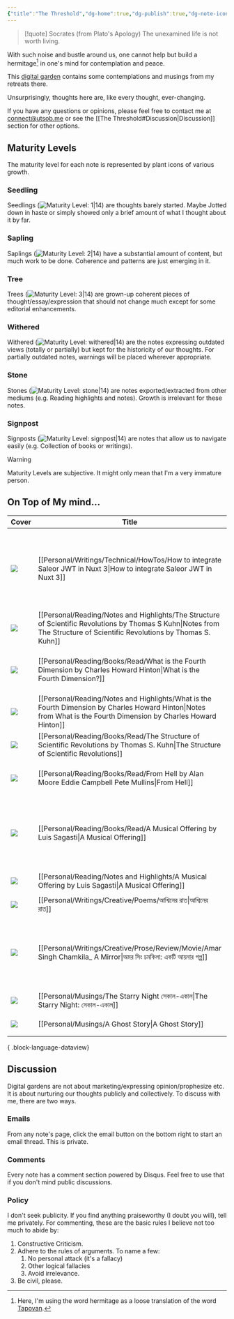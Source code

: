 ```yaml
---
{"title":"The Threshold","dg-home":true,"dg-publish":true,"dg-note-icon":"signpost","dg-pinned":true,"dg-hide-in-graph":true,"cssClasses":["cards","cards-cols-3","cards-cover","cards-cover-no-border","cards-title-hide-icons"],"dg-metatags":{"description":"Utsob's Digital Garden","og:description":"Utsob's Digital Garden"},"created":"2023-01-02T21:30:15+06:00","updated":"2024-02-27T09:19:58+06:00","permalink":"/the-threshold/","metatags":{"description":"Utsob's Digital Garden","og:description":"Utsob's Digital Garden"},"hideInGraph":true,"pinned":true,"contentClasses":"cards cards-cols-3 cards-cover cards-cover-no-border cards-title-hide-icons","tags":["gardenEntry"],"dgPassFrontmatter":true,"noteIcon":"signpost"}
---
```


> [!quote] Socrates (from Plato's Apology)
> The unexamined life is not worth living.

With such noise and bustle around us, one cannot help but build a hermitage[^1] in one's mind for contemplation and peace.

This [digital garden](https://cagrimmett.com/notes/2020/11/08/what-are-digital-gardens/) contains some contemplations and musings from my retreats there.

Unsurprisingly, thoughts here are, like every thought, ever-changing.

If you have any questions or opinions, please feel free to contact me at [connect@utsob.me](mailto:connect@utsob.me) or see the [[The Threshold#Discussion\|Discussion]] section for other options.

## Maturity Levels
The maturity level for each note is represented by plant icons of various growth.

### Seedling
Seedlings (![Maturity Level: 1|14](https://hermitage.utsob.me/img/tree-1.svg)) are thoughts barely started. Maybe Jotted down in haste or simply showed only a brief amount of what I thought about it by far.

### Sapling
Saplings (![Maturity Level: 2|14](https://hermitage.utsob.me/img/tree-2.svg)) have a substantial amount of content, but much work to be done. Coherence and patterns are just emerging in it.

### Tree
Trees (![Maturity Level: 3|14](https://hermitage.utsob.me/img/tree-3.svg)) are grown-up coherent pieces of thought/essay/expression that should not change much except for some editorial enhancements.

### Withered
Withered (![Maturity Level: withered|14](https://hermitage.utsob.me/img/withered.svg)) are the notes expressing outdated views (totally or partially) but kept for the historicity of our thoughts. For partially outdated notes, warnings will be placed wherever appropriate.

### Stone
Stones (![Maturity Level: stone|14](https://hermitage.utsob.me/img/stone.svg)) are notes exported/extracted from other mediums (e.g. Reading highlights and notes). Growth is irrelevant for these notes.

### Signpost
Signposts (![Maturity Level: signpost|14](https://hermitage.utsob.me/img/signpost.svg)) are notes that allow us to navigate easily (e.g. Collection of books or writings).

> [!Warning] 
> Maturity Levels are subjective. It might only mean that I'm a very immature person.


## On Top of My mind…
| Cover                                                            | Title                                                                                                                                                                       | Updated                                                              | Created                                                             | Tags                                                                  | Inset                                                                                                                                         |
| ---------------------------------------------------------------- | --------------------------------------------------------------------------------------------------------------------------------------------------------------------------- | -------------------------------------------------------------------- | ------------------------------------------------------------------- | --------------------------------------------------------------------- | --------------------------------------------------------------------------------------------------------------------------------------------- |
| <img src='https://hermitage.utsob.me/img/3-cover-card.jpg'/>     | [[Personal/Writings/Technical/HowTos/How to integrate Saleor JWT in Nuxt 3\|How to integrate Saleor JWT in Nuxt 3]]                                                      | <i icon-name=calendar-clock></i><small>Jun 24, 2024 03:42 pm</small> | <i icon-name=calendar-plus></i><small>Apr 29, 2024 10:26 am</small> | #technical #how-to #nuxt3 #nuxt #apollo #graphql #saleor #jwt #django | <img class=inset-cover src=''/>                                                                                                               |
| <img src='https://hermitage.utsob.me/img/stone-cover-card.jpg'/> | [[Personal/Reading/Notes and Highlights/The Structure of Scientific Revolutions by Thomas S Kuhn\|Notes from The Structure of Scientific Revolutions by Thomas S. Kuhn]] | <i icon-name=calendar-clock></i><small>Jun 24, 2024 10:53 am</small> | <i icon-name=calendar-plus></i><small>Mar 27, 2023 03:22 pm</small> | #reading-note                                                         | <img class=inset-cover src=''/>                                                                                                               |
| <img src='https://hermitage.utsob.me/img/2-cover-card.jpg'/>     | [[Personal/Reading/Books/Read/What is the Fourth Dimension by Charles Howard Hinton\|What is the Fourth Dimension?]]                                                     | <i icon-name=calendar-clock></i><small>Jun 24, 2024 10:50 am</small> | <i icon-name=calendar-plus></i><small>Jun 23, 2024 11:24 am</small> | #book #philosophy #physics #scientific-romance                        | <img class=inset-cover src='https://images-na.ssl-images-amazon.com/images/S/compressed.photo.goodreads.com/books/1677810279i/21970444.jpg'/> |
| <img src='https://hermitage.utsob.me/img/stone-cover-card.jpg'/> | [[Personal/Reading/Notes and Highlights/What is the Fourth Dimension by Charles Howard Hinton\|Notes from What is the Fourth Dimension by Charles Howard Hinton]]        | <i icon-name=calendar-clock></i><small>Jun 24, 2024 10:50 am</small> | <i icon-name=calendar-plus></i><small>Jun 24, 2024 12:13 am</small> | #reading-note                                                         | <img class=inset-cover src=''/>                                                                                                               |
| <img src='https://hermitage.utsob.me/img/1-cover-card.jpg'/>     | [[Personal/Reading/Books/Read/The Structure of Scientific Revolutions by Thomas S. Kuhn\|The Structure of Scientific Revolutions]]                                       | <i icon-name=calendar-clock></i><small>Jun 24, 2024 10:49 am</small> | <i icon-name=calendar-plus></i><small>Dec 30, 2022 06:22 pm</small> | #book #Science #history                                               | <img class=inset-cover src='https://books.google.com/books/content?id=0q_0swEACAAJ&printsec=frontcover&img=1&zoom=1&source=gbs_api'/>         |
| <img src='https://hermitage.utsob.me/img/1-cover-card.jpg'/>     | [[Personal/Reading/Books/Read/From Hell by Alan Moore Eddie Campbell Pete Mullins\|From Hell]]                                                                           | <i icon-name=calendar-clock></i><small>Jun 24, 2024 10:46 am</small> | <i icon-name=calendar-plus></i><small>Jun 21, 2024 03:05 pm</small> | #book #Comics #Graphic #Novels                                        | <img class=inset-cover src='https://images-na.ssl-images-amazon.com/images/S/compressed.photo.goodreads.com/books/1509277098i/23529.jpg'/>    |
| <img src='https://hermitage.utsob.me/img/2-cover-card.jpg'/>     | [[Personal/Reading/Books/Read/A Musical Offering by Luis Sagasti\|A Musical Offering]]                                                                                   | <i icon-name=calendar-clock></i><small>Jun 09, 2024 12:57 pm</small> | <i icon-name=calendar-plus></i><small>May 18, 2021 12:00 am</small> | #art #european #history #music #russian #western-art #wwii #bestreads | <img class=inset-cover src='https://images-na.ssl-images-amazon.com/images/S/compressed.photo.goodreads.com/books/1594199883i/49008138.jpg'/> |
| <img src='https://hermitage.utsob.me/img/stone-cover-card.jpg'/> | [[Personal/Reading/Notes and Highlights/A Musical Offering by Luis Sagasti\|A Musical Offering]]                                                                         | <i icon-name=calendar-clock></i><small>Jun 09, 2024 12:53 pm</small> | <i icon-name=calendar-plus></i><small>May 21, 2021 12:00 pm</small> | #reading-note                                                         | <img class=inset-cover src=''/>                                                                                                               |
| <img src='https://hermitage.utsob.me/img/3-cover-card.jpg'/>     | [[Personal/Writings/Creative/Poems/আশ্বিনের রাত\|আশ্বিনের রাত]]                                                                                                          | <i icon-name=calendar-clock></i><small>May 27, 2024 01:21 am</small> | <i icon-name=calendar-plus></i><small>Aug 13, 2020 08:04 pm</small> |                                                                       | <img class=inset-cover src=''/>                                                                                                               |
| <img src='https://hermitage.utsob.me/img/3-cover-card.jpg'/>     | [[Personal/Writings/Creative/Prose/Review/Movie/Amar Singh Chamkila_ A Mirror\|অমর সিং চমকিলা: একটি আয়নার গল্প]]                                                        | <i icon-name=calendar-clock></i><small>May 17, 2024 04:41 pm</small> | <i icon-name=calendar-plus></i><small>May 10, 2024 11:04 pm</small> | #movie-review #amar-singh-chamkila #imtiaz-ali #art #music #biopic    | <img class=inset-cover src=''/>                                                                                                               |
| <img src='https://hermitage.utsob.me/img/3-cover-card.jpg'/>     | [[Personal/Musings/The Starry Night সেকাল-একাল\|The Starry Night: সেকাল-একাল]]                                                                                           | <i icon-name=calendar-clock></i><small>Apr 15, 2024 12:07 am</small> | <i icon-name=calendar-plus></i><small>Aug 13, 2020 09:37 pm</small> | #art #criticism                                                       | <img class=inset-cover src=''/>                                                                                                               |
| <img src='https://hermitage.utsob.me/img/3-cover-card.jpg'/>     | [[Personal/Musings/A Ghost Story\|A Ghost Story]]                                                                                                                        | <i icon-name=calendar-clock></i><small>Apr 15, 2024 12:01 am</small> | <i icon-name=calendar-plus></i><small>Dec 17, 2023 08:11 pm</small> | #politics                                                             | <img class=inset-cover src=''/>                                                                                                               |

{ .block-language-dataview}
## Discussion
Digital gardens are not about marketing/expressing opinion/prophesize etc. It is about nurturing our thoughts publicly and collectively. To discuss with me, there are two ways.

### Emails
From any note's page, click the email button on the bottom right to start an email thread. This is private.

### Comments
Every note has a comment section powered by Disqus. Feel free to use that if you don't mind public discussions.

### Policy
I don't seek publicity. If you find anything praiseworthy (I doubt you will), tell me privately. For commenting, these are the basic rules I believe not too much to abide by:
1. Constructive Criticism.
2. Adhere to the rules of arguments. To name a few:
    1. No personal attack (it's a fallacy)
    2. Other logical fallacies
    3. Avoid irrelevance.
3. Be civil, please.

[^1]: Here, I'm using the word hermitage as a loose translation of the word [Tapovan](https://en.wikipedia.org/wiki/Tapovan).